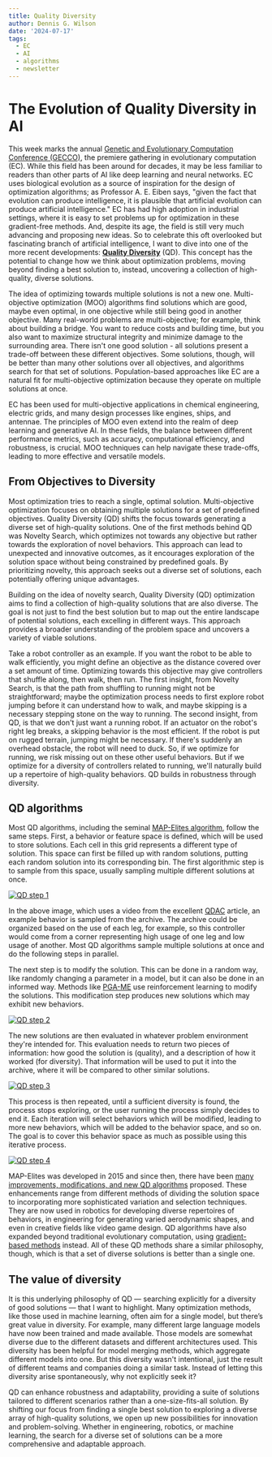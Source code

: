 ```yaml
---
title: Quality Diversity
author: Dennis G. Wilson
date: '2024-07-17'
tags:
  - EC
  - AI
  - algorithms
  - newsletter
---
```


# The Evolution of Quality Diversity in AI

This week marks the annual [Genetic and Evolutionary Computation Conference (GECCO)](https://gecco-2024.sigevo.org/), the premiere gathering in evolutionary computation (EC).
While this field has been around for decades, it may be less familiar to readers than other parts of AI like deep learning and neural networks.
EC uses biological evolution as a source of inspiration for the design of optimization algorithms; as Professor A. E. Eiben says, "given the fact that evolution can produce intelligence, it is plausible that artificial evolution can produce artificial intelligence."
EC has had high adoption in industrial settings, where it is easy to set problems up for optimization in these gradient-free methods.
And, despite its age, the field is still very much advancing and proposing new ideas.
So to celebrate this oft overlooked but fascinating branch of artificial intelligence, I want to dive into one of the more recent developments: [**Quality Diversity**](https://quality-diversity.github.io/) (QD).
This concept has the potential to change how we think about optimization problems, moving beyond finding a best solution to, instead, uncovering a collection of high-quality, diverse solutions.

The idea of optimizing towards multiple solutions is not a new one.
Multi-objective optimization (MOO) algorithms find solutions which are good, maybe even optimal, in one objective while still being good in another objective.
Many real-world problems are multi-objective; for example, think about building a bridge.
You want to reduce costs and building time, but you also want to maximize structural integrity and minimize damage to the surrounding area.
There isn't one good solution - all solutions present a trade-off between these different objectives.
Some solutions, though, will be better than many other solutions over all objectives, and algorithms search for that set of solutions.
Population-based approaches like EC are a natural fit for multi-objective optimization because they operate on multiple solutions at once.

EC has been used for multi-objective applications in chemical engineering, electric grids, and many design processes like engines, ships, and antennae.
The principles of MOO even extend into the realm of deep learning and generative AI.
In these fields, the balance between different performance metrics, such as accuracy, computational efficiency, and robustness, is crucial.
MOO techniques can help navigate these trade-offs, leading to more effective and versatile models.

## From Objectives to Diversity

Most optimization tries to reach a single, optimal solution.
Multi-objective optimization focuses on obtaining multiple solutions for a set of predefined objectives.
Quality Diversity (QD) shifts the focus towards generating a diverse set of high-quality solutions.
One of the first methods behind QD was Novelty Search, which optimizes not towards any objective but rather towards the exploration of novel behaviors.
This approach can lead to unexpected and innovative outcomes, as it encourages exploration of the solution space without being constrained by predefined goals.
By prioritizing novelty, this approach seeks out a diverse set of solutions, each potentially offering unique advantages.

Building on the idea of novelty search, Quality Diversity (QD) optimization aims to find a collection of high-quality solutions that are also diverse.
The goal is not just to find the best solution but to map out the entire landscape of potential solutions, each excelling in different ways.
This approach provides a broader understanding of the problem space and uncovers a variety of viable solutions.

Take a robot controller as an example.
If you want the robot to be able to walk efficiently, you might define an objective as the distance covered over a set amount of time.
Optimizing towards this objective may give controllers that shuffle along, then walk, then run.
The first insight, from Novelty Search, is that the path from shuffling to running might not be straightforward; maybe the optimization process needs to first explore robot jumping before it can understand how to walk, and maybe skipping is a necessary stepping stone on the way to running.
The second insight, from QD, is that we don't just want a running robot.
If an actuator on the robot's right leg breaks, a skipping behavior is the most efficient.
If the robot is put on rugged terrain, jumping might be necessary.
If there's suddenly an overhead obstacle, the robot will need to duck.
So, if we optimize for running, we risk missing out on these other useful behaviors.
But if we optimize for a diversity of controllers related to running, we'll naturally build up a repertoire of high-quality behaviors.
QD builds in robustness through diversity.

## QD algorithms

Most QD algorithms, including the seminal [MAP-Elites algorithm](https://arxiv.org/pdf/1504.04909), follow the same steps. First, a behavior or feature space is defined, which will be used to store solutions. Each cell in this grid represents a different type of solution. This space can first be filled up with random solutions, putting each random solution into its corresponding bin. The first algorithmic step is to sample from this space, usually sampling multiple different solutions at once.

[![QD step 1](/images/qd1.gif)](/images/qd1.gif)

In the above image, which uses a video from the excellent [QDAC](https://adaptive-intelligent-robotics.github.io/QDAC/) article, an example behavior is sampled from the archive.
The archive could be organized based on the use of each leg, for example, so this controller would come from a corner representing high usage of one leg and low usage of another.
Most QD algorithms sample multiple solutions at once and do the following steps in parallel.

The next step is to modify the solution.
This can be done in a random way, like randomly changing a parameter in a model, but it can also be done in an informed way.
Methods like [PGA-ME](https://dl.acm.org/doi/pdf/10.1145/3449639.3459304?) use reinforcement learning to modify the solutions.
This modification step produces new solutions which may exhibit new behaviors.

[![QD step 2](/images/qd2.gif)](/images/qd2.gif)

The new solutions are then evaluated in whatever problem environment they're intended for.
This evaluation needs to return two pieces of information: how good the solution is (quality), and a description of how it worked (for diversity).
That information will be used to put it into the archive, where it will be compared to other similar solutions.

[![QD step 3](/images/qd3.gif)](/images/qd3.gif)

This process is then repeated, until a sufficient diversity is found, the process stops exploring, or the user running the process simply decides to end it.
Each iteration will select behaviors which will be modified, leading to more new behaviors, which will be added to the behavior space, and so on.
The goal is to cover this behavior space as much as possible using this iterative process.

[![QD step 4](/images/qd4.gif)](/images/qd4.gif)

MAP-Elites was developed in 2015 and since then, there have been [many improvements, modifications, and new QD algorithms](https://quality-diversity.github.io/papers) proposed.
These enhancements range from different methods of dividing the solution space to incorporating more sophisticated variation and selection techniques.
They are now used in robotics for developing diverse repertoires of behaviors, in engineering for generating varied aerodynamic shapes, and even in creative fields like video game design.
QD algorithms have also expanded beyond traditional evolutionary computation, using [gradient-based methods](https://proceedings.neurips.cc/paper/2021/file/532923f11ac97d3e7cb0130315b067dc-Paper.pdf) instead.
All of these QD methods share a similar philosophy, though, which is that a set of diverse solutions is better than a single one.

## The value of diversity

It is this underlying philosophy of QD — searching explicitly for a diversity of good solutions — that I want to highlight.
Many optimization methods, like those used in machine learning, often aim for a single model, but there’s great value in diversity.
For example, many different large language models have now been trained and made available.
Those models are somewhat diverse due to the different datasets and different architectures used.
This diversity has been helpful for model merging methods, which aggregate different models into one.
But this diversity wasn't intentional, just the result of different teams and companies doing a similar task.
Instead of letting this diversity arise spontaneously, why not explicitly seek it?

QD can enhance robustness and adaptability, providing a suite of solutions tailored to different scenarios rather than a one-size-fits-all solution.
By shifting our focus from finding a single best solution to exploring a diverse array of high-quality solutions, we open up new possibilities for innovation and problem-solving.
Whether in engineering, robotics, or machine learning, the search for a diverse set of solutions can be a more comprehensive and adaptable approach.
